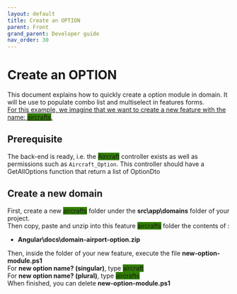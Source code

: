 ```yaml
---
layout: default
title: Create an OPTION
parent: Front
grand_parent: Developer guide
nav_order: 30
---
```


# Create an OPTION
This document explains how to quickly create a option module in domain. It will be use to populate combo list and multiselect in features forms.   
<u>For this example, we imagine that we want to create a new feature with the name: <span style="background-color:#327f00">aircrafts</span>.   </u>

## Prerequisite
The back-end is ready, i.e. the <span style="background-color:#327f00">Aircraft</span> controller exists as well as permissions such as `Aircraft_Option`. This controller should have a GetAllOptions function that return a list of OptionDto

## Create a new domain
First, create a new <span style="background-color:#327f00">aircrafts</span> folder under the **src\app\domains** folder of your project.   
Then copy, paste and unzip into this feature <span style="background-color:#327f00">aircrafts</span> folder the contents of :
  * **Angular\docs\domain-airport-option.zip** 

Then, inside the folder of your new feature, execute the file **new-option-module.ps1**   
For **new option name? (singular)**, type <span style="background-color:#327f00">aircraft</span>   
For **new option name? (plural)**, type <span style="background-color:#327f00">aircrafts</span>   
When finished, you can delete **new-option-module.ps1**   
